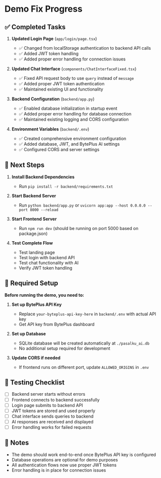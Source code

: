 # Demo Fix Progress

## ✅ Completed Tasks

1. **Updated Login Page** (`app/login/page.tsx`)
   - ✅ Changed from localStorage authentication to backend API calls
   - ✅ Added JWT token handling
   - ✅ Added proper error handling for connection issues

2. **Updated Chat Interface** (`components/ChatInterfaceFixed.tsx`)
   - ✅ Fixed API request body to use `query` instead of `message`
   - ✅ Added proper JWT token authentication
   - ✅ Maintained existing UI and functionality

3. **Backend Configuration** (`backend/app.py`)
   - ✅ Enabled database initialization in startup event
   - ✅ Added proper error handling for database connection
   - ✅ Maintained existing logging and CORS configuration

4. **Environment Variables** (`backend/.env`)
   - ✅ Created comprehensive environment configuration
   - ✅ Added database, JWT, and BytePlus AI settings
   - ✅ Configured CORS and server settings

## 🔄 Next Steps

1. **Install Backend Dependencies**
   - Run `pip install -r backend/requirements.txt`

2. **Start Backend Server**
   - Run `python backend/app.py` or `uvicorn app:app --host 0.0.0.0 --port 8000 --reload`

3. **Start Frontend Server**
   - Run `npm run dev` (should be running on port 5000 based on package.json)

4. **Test Complete Flow**
   - Test landing page
   - Test login with backend API
   - Test chat functionality with AI
   - Verify JWT token handling

## 🔧 Required Setup

**Before running the demo, you need to:**

1. **Set up BytePlus API Key**
   - Replace `your-byteplus-api-key-here` in `backend/.env` with actual API key
   - Get API key from BytePlus dashboard

2. **Set up Database**
   - SQLite database will be created automatically at `./pasalku_ai.db`
   - No additional setup required for development

3. **Update CORS if needed**
   - If frontend runs on different port, update `ALLOWED_ORIGINS` in `.env`

## 🧪 Testing Checklist

- [ ] Backend server starts without errors
- [ ] Frontend connects to backend successfully
- [ ] Login page submits to backend API
- [ ] JWT tokens are stored and used properly
- [ ] Chat interface sends queries to backend
- [ ] AI responses are received and displayed
- [ ] Error handling works for failed requests

## 📝 Notes

- The demo should work end-to-end once BytePlus API key is configured
- Database operations are optional for demo purposes
- All authentication flows now use proper JWT tokens
- Error handling is in place for connection issues
